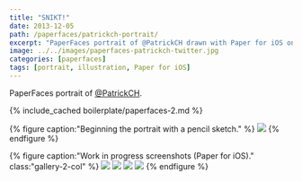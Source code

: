 ```yaml
---
title: "SNIKT!"
date: 2013-12-05
path: /paperfaces/patrickch-portrait/
excerpt: "PaperFaces portrait of @PatrickCH drawn with Paper for iOS on an iPad."
image: ../../images/paperfaces-patrickch-twitter.jpg
categories: [paperfaces]
tags: [portrait, illustration, Paper for iOS]
---
```


PaperFaces portrait of [@PatrickCH](https://twitter.com/PatrickCH).

{% include_cached boilerplate/paperfaces-2.md %}

{% figure caption:"Beginning the portrait with a pencil sketch." %}
[![](../../images/paperfaces-patrickch-process-1-750.jpg)](../../images/paperfaces-patrickch-process-1-lg.jpg)
{% endfigure %}

{% figure caption:"Work in progress screenshots (Paper for iOS)." class:"gallery-2-col" %}
[![](../../images/paperfaces-patrickch-process-2-600.jpg)](../../images/paperfaces-patrickch-process-2-lg.jpg)
[![](../../images/paperfaces-patrickch-process-3-600.jpg)](../../images/paperfaces-patrickch-process-3-lg.jpg)
[![](../../images/paperfaces-patrickch-process-4-600.jpg)](../../images/paperfaces-patrickch-process-4-lg.jpg)
[![](../../images/paperfaces-patrickch-process-5-600.jpg)](../../images/paperfaces-patrickch-process-5-lg.jpg)
{% endfigure %}
